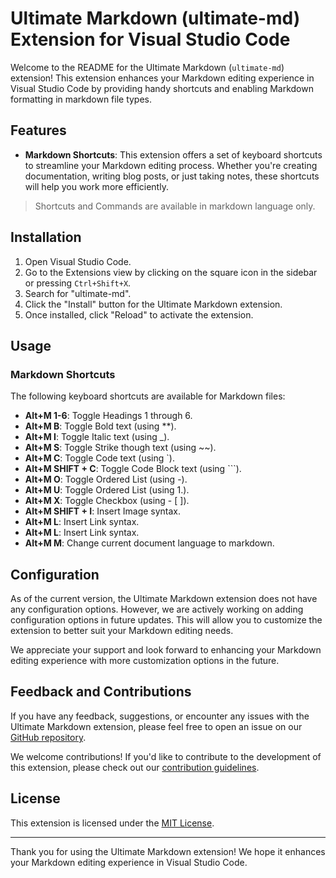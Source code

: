 # Ultimate Markdown (ultimate-md) Extension for Visual Studio Code

Welcome to the README for the Ultimate Markdown (`ultimate-md`) extension! This extension enhances your Markdown editing experience in Visual Studio Code by providing handy shortcuts and enabling Markdown formatting in markdown file types.

## Features

- **Markdown Shortcuts**: This extension offers a set of keyboard shortcuts to streamline your Markdown editing process. Whether you're creating documentation, writing blog posts, or just taking notes, these shortcuts will help you work more efficiently.

> Shortcuts and Commands are available in markdown language only.

## Installation

1. Open Visual Studio Code.
2. Go to the Extensions view by clicking on the square icon in the sidebar or pressing `Ctrl+Shift+X`.
3. Search for "ultimate-md".
4. Click the "Install" button for the Ultimate Markdown extension.
5. Once installed, click "Reload" to activate the extension.

## Usage

### Markdown Shortcuts

The following keyboard shortcuts are available for Markdown files:

- **Alt+M 1-6**: Toggle Headings 1 through 6.
- **Alt+M B**: Toggle Bold text (using **).
- **Alt+M I**: Toggle Italic text (using _).
- **Alt+M S**: Toggle Strike though text (using ~~).
- **Alt+M C**: Toggle Code text (using `).
- **Alt+M SHIFT + C**: Toggle Code Block text (using ```).
- **Alt+M O**: Toggle Ordered List (using -).
- **Alt+M U**: Toggle Ordered List (using 1.).
- **Alt+M X**: Toggle Checkbox (using - [ ]).
- **Alt+M SHIFT + I**: Insert Image syntax.
- **Alt+M L**: Insert Link syntax.
- **Alt+M L**: Insert Link syntax.
- **Alt+M M**: Change current document language to markdown.

## Configuration

As of the current version, the Ultimate Markdown extension does not have any configuration options. However, we are actively working on adding configuration options in future updates. This will allow you to customize the extension to better suit your Markdown editing needs.

We appreciate your support and look forward to enhancing your Markdown editing experience with more customization options in the future.

## Feedback and Contributions

If you have any feedback, suggestions, or encounter any issues with the Ultimate Markdown extension, please feel free to open an issue on our [GitHub repository](https://github.com/jagrutgala/ultimate-md).

We welcome contributions! If you'd like to contribute to the development of this extension, please check out our [contribution guidelines](https://github.com/jagrutgala/ultimate-md/blob/main/CONTRIBUTING.md).

## License

This extension is licensed under the [MIT License](https://github.com/jagrutgala/ultimate-md/blob/main/LICENSE.md).

---

Thank you for using the Ultimate Markdown extension! We hope it enhances your Markdown editing experience in Visual Studio Code.
